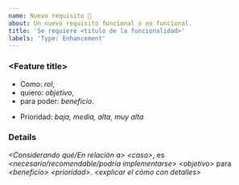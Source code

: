 ```yaml
---
name: Nuevo requisito 🔧
about: Un nuevo requisito funcional o no funcional.
title: 'Se requiere <titulo de la funcionalidad>'
labels: 'Type: Enhancement'
---
```


<!-- Aunque no son lo mismo requisito suele escribirse como una historia de usuario,
Para más información lee: https://scrummanager.net/files/historias_usuario_scrum_manager.pdf
-->

### \<Feature title>

- Como: _rol_,
- quiero: _objetivo_,
- para poder: _beneficio_.
<!--La prioridad puede ser reemplazada por un label-->
- Prioridad: _baja, media, alta, muy alta_

<!--Ejemplo:
Como astronauta
quiero viajar a marte
para desarrollar una nueva colonia.
prioridad: muy alta
-->

### Details

<!-- Para efectos prácticos del issue, se puede detallar hasta casos de uso y reglas de negocio. El equipo se encargará de subdividir en nuevos casos de usos.
Esta sección es recomendable, pero opcional.
-->

_\<Considerando qué/En relación a> \<caso>_, es _\<necesario/recomendable/podría implementarse> \<objetivo>_ para _\<beneficio> \<prioridad>_. _\<explicar el cómo con detalles>_

<!--Ejemplo:
Considerando que el planeta se está quedando sin recursos, es necesario construir un cohete para ir a marte urgentemente. El cohete debe tener 50 metros de alto, y 9 de diametro, construido en algún material resistente. El astronauta debe subirse y llegar a salvo a su destino, además requiere almacenamiento para herramientas de minería.
-->
